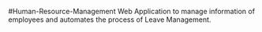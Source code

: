 #Human-Resource-Management
Web Application to manage information of employees and automates the process of Leave Management.

